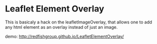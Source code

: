 Leaflet Element Overlay
================

This is basicaly a hack on the leafletImageOverlay, that allows one to add any html element as an overlay instead of just an image. 

demo: http://redfishgroup.github.io/LeafletElementOverlay/
